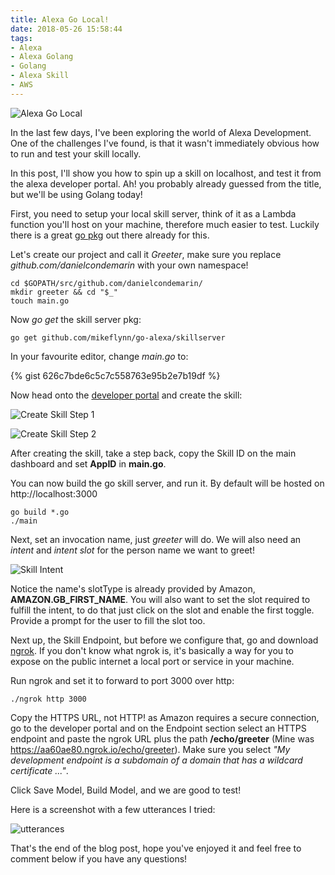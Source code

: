 ```yaml
---
title: Alexa Go Local!
date: 2018-05-26 15:58:44
tags:
- Alexa
- Alexa Golang
- Golang
- Alexa Skill
- AWS
---
```


![Alexa Go Local](https://res.cloudinary.com/danielcondemarin/image/upload/v1527349668/AlexaGoLocal_xip103.png)

In the last few days, I've been exploring the world of Alexa Development. One of the challenges I've found, is that it wasn't immediately obvious how to run and test your skill locally.

In this post, I'll show you how to spin up a skill on localhost, and test it from the alexa developer portal. Ah! you probably already guessed from the title, but we'll be using Golang today!

First, you need to setup your local skill server, think of it as a Lambda function you'll host on your machine, therefore much easier to test. Luckily there is a great [go pkg](https://github.com/mikeflynn/go-alexa/tree/master/skillserver) out there already for this.

Let's create our project and call it _Greeter_, make sure you replace _github.com/danielcondemarin_ with your own namespace!

```
cd $GOPATH/src/github.com/danielcondemarin/
mkdir greeter && cd "$_"
touch main.go
```

Now _go get_ the skill server pkg:

```
go get github.com/mikeflynn/go-alexa/skillserver
```

In your favourite editor, change _main.go_ to:

{% gist 626c7bde6c5c7c558763e95b2e7b19df %}

Now head onto the [developer portal](https://developer.amazon.com/alexa) and create the skill:

![Create Skill Step 1](https://res.cloudinary.com/danielcondemarin/image/upload/v1527344795/create_skill_1_uop6tn.png)

![Create Skill Step 2](https://res.cloudinary.com/danielcondemarin/image/upload/v1527344796/create_skill_2_avh9y0.png)

After creating the skill, take a step back, copy the Skill ID on the main dashboard and set __AppID__ in __main.go__.

You can now build the go skill server, and run it. By default will be hosted on http://localhost:3000

```
go build *.go
./main
```

Next, set an invocation name, just _greeter_ will do. We will also need an _intent_ and _intent slot_ for the person name we want to greet!

![Skill Intent](https://res.cloudinary.com/danielcondemarin/image/upload/v1527345367/create_skill_4_vqzzfl.png)

Notice the name's slotType is already provided by Amazon, __AMAZON.GB_FIRST_NAME__. You will also want to set the slot required to fulfill the intent, to do that just click on the slot and enable the first toggle. Provide a prompt for the user to fill the slot too. 

Next up, the Skill Endpoint, but before we configure that, go and download [ngrok](https://ngrok.com/download). If you don't know what ngrok is, it's basically a way for you to expose on the public internet a local port or service in your machine.

Run ngrok and set it to forward to port 3000 over http:

```
./ngrok http 3000
```

Copy the HTTPS URL, not HTTP! as Amazon requires a secure connection, go to the developer portal and on the Endpoint section select an HTTPS endpoint and paste the ngrok URL plus the path __/echo/greeter__ (Mine was https://aa60ae80.ngrok.io/echo/greeter). Make sure you select _"My development endpoint is a subdomain of a domain that has a wildcard certificate ..."_.

Click Save Model, Build Model, and we are good to test! 

Here is a screenshot with a few utterances I tried:

![utterances](https://res.cloudinary.com/danielcondemarin/image/upload/v1527346120/create_skill_5_uqulio.png)

That's the end of the blog post, hope you've enjoyed it and feel free to comment below if you have any questions!











